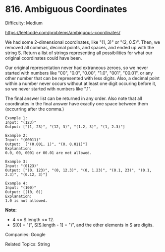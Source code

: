 # 816. Ambiguous Coordinates

Difficulty: Medium

https://leetcode.com/problems/ambiguous-coordinates/

We had some 2-dimensional coordinates, like "(1, 3)" or "(2, 0.5)".  Then, we removed all commas, decimal points, and spaces, and ended up with the string S.  Return a list of strings representing all possibilities for what our original coordinates could have been.

Our original representation never had extraneous zeroes, so we never started with numbers like "00", "0.0", "0.00", "1.0", "001", "00.01", or any other number that can be represented with less digits.  Also, a decimal point within a number never occurs without at least one digit occuring before it, so we never started with numbers like ".1".

The final answer list can be returned in any order.  Also note that all coordinates in the final answer have exactly one space between them (occurring after the comma.)
```
Example 1:
Input: "(123)"
Output: ["(1, 23)", "(12, 3)", "(1.2, 3)", "(1, 2.3)"]
```
```
Example 2:
Input: "(00011)"
Output:  ["(0.001, 1)", "(0, 0.011)"]
Explanation: 
0.0, 00, 0001 or 00.01 are not allowed.
```
```
Example 3:
Input: "(0123)"
Output: ["(0, 123)", "(0, 12.3)", "(0, 1.23)", "(0.1, 23)", "(0.1, 2.3)", "(0.12, 3)"]
```
```
Example 4:
Input: "(100)"
Output: [(10, 0)]
Explanation: 
1.0 is not allowed.
```

**Note:**

* 4 <= S.length <= 12.
* S[0] = "(", S[S.length - 1] = ")", and the other elements in S are digits.

Companies: Google

Related Topics: String
